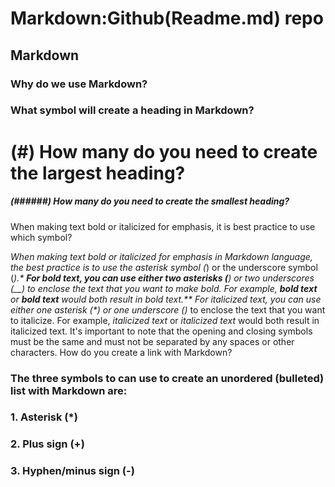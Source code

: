 # Markdown:Github(Readme.md) repo

## Markdown
### Why do we use Markdown?
### What symbol will create a heading in Markdown?
# (#) How many do you need to create the largest heading?
##### (######) How many do you need to create the smallest heading?

When making text bold or italicized for emphasis, it is best practice to use which symbol?

*When making text bold or italicized for emphasis in Markdown language, the best practice is to use the asterisk symbol (*) or the underscore symbol (_).* **For bold text, you can use either two asterisks (**) or two underscores (__) to enclose the text that you want to make bold. For example, **bold text** or __bold text__ would both result in bold text.** For italicized text, you can use either one _asterisk (*) or one underscore (_)_ to enclose the text that you want to italicize. For example, *italicized text* or _italicized text_ would both result in italicized text.
It's important to note that the opening and closing symbols must be the same and must not be separated by any spaces or other characters.
How do you create a link with Markdown?

### The three symbols to can use to create an unordered (bulleted) list with Markdown are:

### 1. **Asterisk (*)**
### 2. **Plus sign (+)**
### 3. **Hyphen/minus sign (-)**

